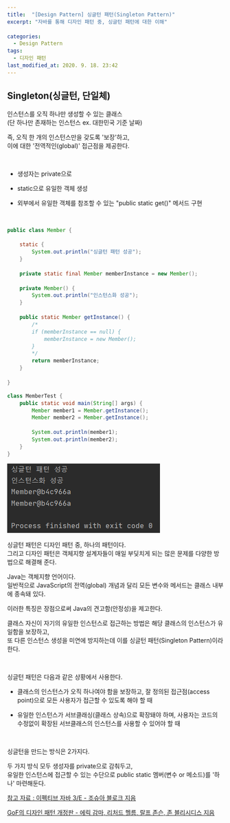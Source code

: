 ```yaml
---
title:  "[Design Pattern] 싱글턴 패턴(Singleton Pattern)"
excerpt: "자바를 통해 디자인 패턴 중, 싱글턴 패턴에 대한 이해"

categories:
  - Design Pattern
tags:
  - 디자인 패턴
last_modified_at: 2020. 9. 18. 23:42
---
```


## Singleton(싱글턴, 단일체)  

인스턴스를 오직 하나만 생성할 수 있는 클래스  
(단 하나만 존재하는 인스턴스 ex. 대한민국 기준 날짜)

즉, 오직 한 개의 인스턴스만을 갖도록 '보장'하고,  
이에 대한 '전역적인(global)' 접근점을 제공한다.

<br/>

- 생성자는 private으로

- static으로 유일한 객체 생성

- 외부에서 유일한 객체를 참조할 수 있는 "public static get()" 메서드 구현

<br/>

```java
public class Member {

    static {
        System.out.println("싱글턴 패턴 성공");
    }

    private static final Member memberInstance = new Member();

    private Member() {
        System.out.println("인스턴스화 성공");
    }

    public static Member getInstance() {
        /*
        if (memberInstance == null) {
            memberInstance = new Member();
        }
        */
        return memberInstance;
    }

}
```

```java
class MemberTest {
    public static void main(String[] args) {
        Member member1 = Member.getInstance();
        Member member2 = Member.getInstance();

        System.out.println(member1);
        System.out.println(member2);
    }
}
```

![](https://github.com/gyumeen/blog-images/blob/main/2021/01/Java__SingletonPattern/1.png?raw=true)


싱글턴 패턴은 디자인 패턴 중, 하나의 패턴이다.  
그리고 디자인 패턴은 객체지향 설계자들이 매일 부딪치게 되는 많은 문제를 다양한 방법으로 해결해 준다.

Java는 객체지향 언어이다.  
일반적으로 JavaScript의 전역(global) 개념과 달리 모든 변수와 메서드는 클래스 내부에 종속돼 있다.

이러한 특징은 장점으로써 Java의 견고함(안정성)을 제고한다.

클래스 자신이 자기의 유일한 인스턴스로 접근하는 방법은 해당 클래스의 인스턴스가 유일함을 보장하고,  
또 다른 인스턴스 생성을 미연에 방지하는데 이를 싱글턴 패턴(Singleton Pattern)이라 한다.

<br/>

싱글턴 패턴은 다음과 같은 상황에서 사용한다.

- 클래스의 인스턴스가 오직 하나여야 함을 보장하고, 잘 정의된 접근점(access point)으로 모든 사용자가 접근할 수 있도록 해야 할 때


- 유일한 인스턴스가 서브클래싱(클래스 상속)으로 확장돼야 하며, 사용자는 코드의 수정없이 확장된 서브클래스의 인스턴스를 사용할 수 있어야 할 때

<br/>

싱글턴을 만드는 방식은 2가지다.


두 가지 방식 모두 생성자를 private으로 감춰두고,  
유일한 인스턴스에 접근할 수 있는 수단으로 public static 멤버(변수 or 메소드)를 '하나' 마련해둔다.



<U>참고 자료 : 이펙티브 자바 3/E - 조슈아 블로크 지음</U>

<U>GoF의 디자인 패턴 개정판 - 에릭 감마, 리처드 헬름, 랄프 존슨, 존 블리시디스 지음</U>
